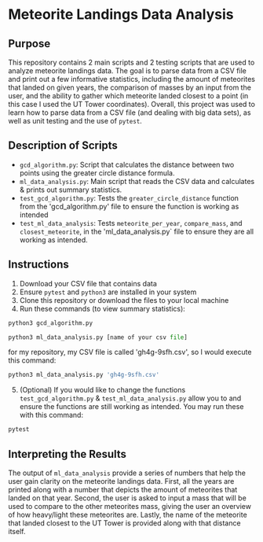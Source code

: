 # Meteorite Landings Data Analysis

## Purpose
This repository contains 2 main scripts and 2 testing scripts that are used to analyze meteorite landings data. The goal is to parse data from a CSV file and print out a few informative statistics, including the amount of meteorites that landed on given years, the comparison of masses by an input from the user, and the ability to gather which meteorite landed closest to a point (in this case I used the UT Tower coordinates). Overall, this project was used to learn how to parse data from a CSV file (and dealing with big data sets), as well as unit testing and the use of `pytest`.  

## Description of Scripts
* `gcd_algorithm.py`: Script that calculates the distance between two points using the greater circle distance formula. 
* `ml_data_analysis.py`: Main script that reads the CSV data and calculates & prints out summary statistics.
* `test_gcd_algorithm.py`: Tests the `greater_circle_distance` function from the 'gcd_algorithm.py' file to ensure the function is working as intended 
* `test_ml_data_analysis`: Tests `meteorite_per_year`, `compare_mass`, and `closest_meteorite`, in the 'ml_data_analysis.py` file to ensure they are all working as intended.
 
## Instructions 
1. Download your CSV file that contains data
2. Ensure `pytest` and `python3` are installed in your system
3. Clone this repository or download the files to your local machine
4. Run these commands (to view summary statistics):
  ```python
  python3 gcd_algorithm.py
  ```
  ```python
  python3 ml_data_analysis.py [name of your csv file]
  ```
  for my repository, my CSV file is called 'gh4g-9sfh.csv', so I would execute this command:
  ```python
  python3 ml_data_analysis.py 'gh4g-9sfh.csv'
  ```
5. (Optional) If you would like to change the functions `test_gcd_algorithm.py` & `test_ml_data_analysis.py` allow you to and ensure the functions are still working as intended. You may run these with this command: 
  ```python
  pytest
  ```

## Interpreting the Results
The output of `ml_data_analysis` provide a series of numbers that help the user gain clarity on the meteorite landings data. First, all the years are printed along with a number that depicts the amount of meteorites that landed on that year. Second, the user is asked to input a mass that will be used to compare to the other meteorites mass, giving the user an overview of how heavy/light these meteorites are. Lastly, the name of the meteorite that landed closest to the UT Tower is provided along with that distance itself. 


